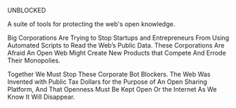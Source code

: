 UNBLOCKED

A suite of tools for protecting the web's open knowledge.

Big Corporations Are Trying to Stop Startups and Entrepreneurs From Using Automated Scripts to Read the Web’s Public Data. These Corporations Are Afraid An Open Web Might Create New Products that Compete And Errode Their Monopolies.

Together We Must Stop These Corporate Bot Blockers. The Web Was Invented with Public Tax Dollars for the Purpose of An Open Sharing Platform, And That Openness Must Be Kept Open Or the Internet As We Know It Will Disappear.
